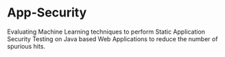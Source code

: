 # App-Security

Evaluating Machine Learning techniques to perform Static Application Security Testing on Java based Web
Applications to reduce the number of spurious hits.
